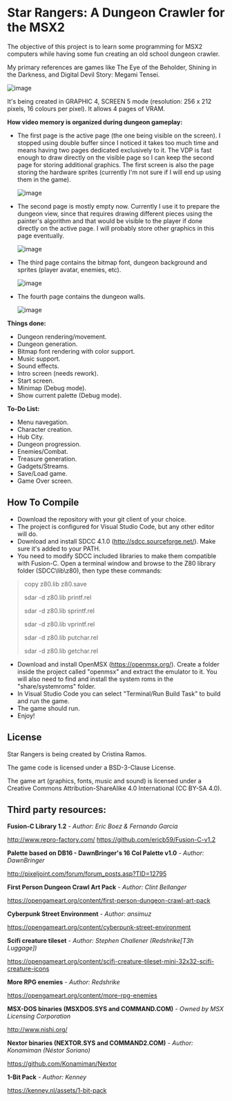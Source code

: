 # Star Rangers: A Dungeon Crawler for the MSX2

The objective of this project is to learn some programming for MSX2 computers while having some fun creating an old school dungeon crawler.

My primary references are games like The Eye of the Beholder, Shining in the Darkness, and Digital Devil Story: Megami Tensei.

![image](https://github.com/SaffronCR/msx-rpg/assets/11486276/5bf98333-4bc7-4523-b5cc-2bb2ae40c786)

It's being created in GRAPHIC 4, SCREEN 5 mode (resolution: 256 x 212 pixels, 16 colours per pixel). It allows 4 pages of VRAM.

**How video memory is organized during dungeon gameplay:**
* The first page is the active page (the one being visible on the screen). I stopped using double buffer since I noticed it takes too much time and means having two pages dedicated exclusively to it. The VDP is fast enough to draw directly on the visible page so I can keep the second page for storing additional graphics. The first screen is also the page storing the hardware sprites (currently I'm not sure if I will end up using them in the game).
  
  ![image](https://github.com/SaffronCR/msx-rpg/assets/11486276/792fd0d8-e344-4bc3-8779-1c75b947e412)
  
* The second page is mostly empty now. Currently I use it to prepare the dungeon view, since that requires drawing different pieces using the painter's algorithm and that would be visible to the player if done directly on the active page. I will probably store other graphics in this page eventually.
  
  ![image](https://github.com/SaffronCR/msx-rpg/assets/11486276/4e269d30-df6b-4506-8b80-f424637695e8)
  
* The third page contains the bitmap font, dungeon background and sprites (player avatar, enemies, etc).
  
  ![image](https://github.com/SaffronCR/msx-rpg/assets/11486276/eaea825a-8ed9-4b7e-9eca-62f16473ea79)
  
* The fourth page contains the dungeon walls.
  
  ![image](https://github.com/SaffronCR/msx-rpg/assets/11486276/fceecb6d-51a5-4e12-85c6-8b5e01a89d96)

**Things done:**
* Dungeon rendering/movement.
* Dungeon generation.
* Bitmap font rendering with color support.
* Music support.
* Sound effects.
* Intro screen (needs rework).
* Start screen.
* Minimap (Debug mode).
* Show current palette (Debug mode).

**To-Do List:**
* Menu navegation.
* Character creation.
* Hub City.
* Dungeon progression.
* Enemies/Combat.
* Treasure generation.
* Gadgets/Streams.
* Save/Load game.
* Game Over screen.

## How To Compile

* Download the repository with your git client of your choice.
* The project is configured for Visual Studio Code, but any other editor will do.
* Download and install SDCC 4.1.0 (http://sdcc.sourceforge.net/). Make sure it's added to your PATH.
* You need to modify SDCC included libraries to make them compatible with Fusion-C. Open a terminal window and browse to the Z80 library folder (SDCC\lib\z80), then type these commands:
> copy z80.lib z80.save
>
> sdar -d z80.lib printf.rel
>
> sdar -d z80.lib sprintf.rel
>
> sdar -d z80.lib vprintf.rel
>
> sdar -d z80.lib putchar.rel
>
> sdar -d z80.lib getchar.rel
* Download and install OpenMSX (https://openmsx.org/). Create a folder inside the project called "openmsx" and extract the emulator to it. You will also need to find and install the system roms in the "share/systemroms" folder.
* In Visual Studio Code you can select "Terminal/Run Build Task" to build and run the game.
* The game should run.
* Enjoy!

## License

Star Rangers is being created by Cristina Ramos.

The game code is licensed under a BSD-3-Clause License.

The game art (graphics, fonts, music and sound) is licensed under a Creative Commons Attribution-ShareAlike 4.0 International (CC BY-SA 4.0).

## Third party resources:
**Fusion-C Library 1.2**
*- Author: Eric Boez & Fernando Garcia*

http://www.repro-factory.com/
https://github.com/ericb59/Fusion-C-v1.2

**Palette based on DB16 - DawnBringer's 16 Col Palette v1.0**
*- Author: DawnBringer*

http://pixeljoint.com/forum/forum_posts.asp?TID=12795

**First Person Dungeon Crawl Art Pack**
*- Author: Clint Bellanger*

https://opengameart.org/content/first-person-dungeon-crawl-art-pack

**Cyberpunk Street Environment**
*- Author: ansimuz*

https://opengameart.org/content/cyberpunk-street-environment

**Scifi creature tileset**
*- Author: Stephen Challener (Redshrike[T3h Luggage])*

https://opengameart.org/content/scifi-creature-tileset-mini-32x32-scifi-creature-icons

**More RPG enemies**
*- Author: Redshrike*

https://opengameart.org/content/more-rpg-enemies

**MSX-DOS binaries (MSXDOS.SYS and COMMAND.COM)**
*- Owned by MSX Licensing Corporation*

http://www.nishi.org/

**Nextor binaries (NEXTOR.SYS and COMMAND2.COM)**
*- Author: Konamiman (Néstor Soriano)*

https://github.com/Konamiman/Nextor

**1-Bit Pack**
*- Author: Kenney*

https://kenney.nl/assets/1-bit-pack
